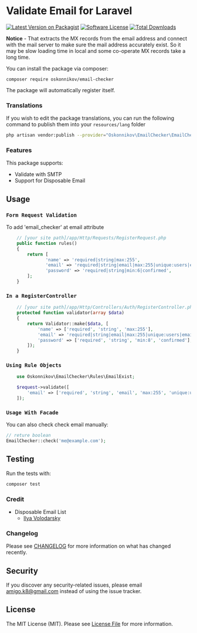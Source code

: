 # Validate Email for Laravel

[![Latest Version on Packagist][ico-version]][link-packagist]
[![Software License][ico-license]](LICENSE.md)
[![Total Downloads][ico-downloads]][link-downloads]  

**Notice** -  That extracts the MX records from the email address and connect with the mail server to make sure the mail address accurately exist. So it may be slow loading time in local and some co-operate MX records take a long time.

You can install the package via composer:

```
composer require oskonnikov/email-checker
```
The package will automatically register itself.

### Translations

If you wish to edit the package translations, you can run the following command to publish them into your `resources/lang` folder

```bash
php artisan vendor:publish --provider="Oskonnikov\EmailChecker\EmailCheckerServiceProvider"
```

### Features

This package supports:

*   Validate with SMTP
*   Support for Disposable Email

## Usage

### `Form Request Validation`
To add 'email_checker' at email attribute

```php
    // [your site path]/app/Http/Requests/RegisterRequest.php
    public function rules()
    {
        return [
               'name' => 'required|string|max:255',
               'email' => 'required|string|email|max:255|unique:users|email_checker',
               'password' => 'required|string|min:6|confirmed',
        ];
    }
```

### `In a RegisterController`

```php
    // [your site path]/app/Http/Controllers/Auth/RegisterController.php
    protected function validator(array $data)
    {
        return Validator::make($data, [
            'name' => ['required', 'string', 'max:255'],
            'email' => 'required|string|email|max:255|unique:users|email_checker',
            'password' => ['required', 'string', 'min:8', 'confirmed'],
        ]);
    }
```

### `Using Rule Objects`

```php
    use Oskonnikov\EmailChecker\Rules\EmailExist;

    $request->validate([
        'email' => ['required', 'string', 'email', 'max:255', 'unique:users', new EmailExist],
    ]);
```

### `Usage With Facade`
You can also check check email manually: 
 
 ```php
 // reture boolean
 EmailChecker::check('me@example.com');
```

## Testing
Run the tests with:

``` bash
composer test
```

### Credit
  - Disposable Email List
    * [Ilya Volodarsky](https://github.com/ivolo/disposable-email-domains/blob/master/index.json)

### Changelog
Please see [CHANGELOG](CHANGELOG.md) for more information on what has changed recently.    
    
## Security
If you discover any security-related issues, please email amigo.k8@gmail.com instead of using the issue tracker.    

## License
The MIT License (MIT). Please see [License File](LICENSE.md) for more information.


[ico-version]: https://img.shields.io/packagist/v/oskonnikov/email-checker.svg?style=flat-square
[ico-license]: https://img.shields.io/badge/license-MIT-brightgreen.svg?style=flat-square
[ico-downloads]: https://img.shields.io/packagist/dt/oskonnikov/email-checker.svg?style=flat-square

[link-packagist]: https://packagist.org/packages/oskonnikov/email-checker
[link-downloads]: https://packagist.org/packages/oskonnikov/email-checker
[link-author]: https://github.com/oskonnikovn
